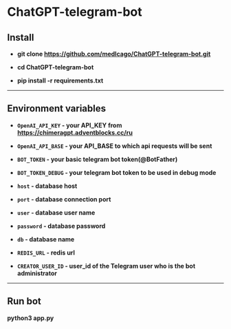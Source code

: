 # ChatGPT-telegram-bot
## Install
- **git clone https://github.com/medlcago/ChatGPT-telegram-bot.git**

- **cd ChatGPT-telegram-bot**

- **pip install -r requirements.txt**
___
## Environment variables
- **`OpenAI_API_KEY` - your API_KEY from https://chimeragpt.adventblocks.cc/ru**
- **`OpenAI_API_BASE` - your API_BASE to which api requests will be sent**


- **`BOT_TOKEN` - your basic telegram bot token(@BotFather)**
- **`BOT_TOKEN_DEBUG` - your telegram bot token to be used in debug mode**


- **`host` - database host**
- **`port` - database connection port**
- **`user` - database user name**
- **`password` - database password**
- **`db` - database name**
- **`REDIS_URL` - redis url**


- **`CREATOR_USER_ID` - user_id of the Telegram user who is the bot administrator**
___

## Run bot
**python3 app.py**
